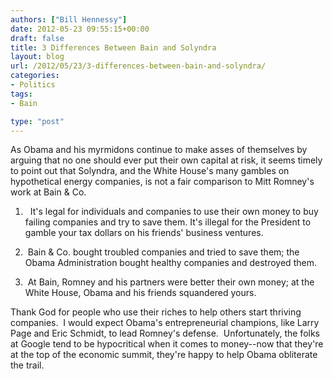 ```yaml
---
authors: ["Bill Hennessy"]
date: 2012-05-23 09:55:15+00:00
draft: false
title: 3 Differences Between Bain and Solyndra
layout: blog
url: /2012/05/23/3-differences-between-bain-and-solyndra/
categories:
- Politics
tags:
- Bain

type: "post"
---
```


As Obama and his myrmidons continue to make asses of themselves by arguing that no one should ever put their own capital at risk, it seems timely to point out that Solyndra, and the White House's many gambles on hypothetical energy companies, is not a fair comparison to Mitt Romney's work at Bain & Co.

1.   It's legal for individuals and companies to use their own money to buy failing companies and try to save them. It's illegal for the President to gamble your tax dollars on his friends' business ventures.

2.  Bain & Co. bought troubled companies and tried to save them; the Obama Administration bought healthy companies and destroyed them.

3.  At Bain, Romney and his partners were better their own money; at the White House, Obama and his friends squandered yours.

Thank God for people who use their riches to help others start thriving companies.  I would expect Obama's entrepreneurial champions, like Larry Page and Eric Schmidt, to lead Romney's defense.  Unfortunately, the folks at Google tend to be hypocritical when it comes to money--now that they're at the top of the economic summit, they're happy to help Obama obliterate the trail.
